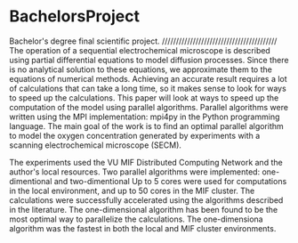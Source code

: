 # BachelorsProject
Bachelor's degree final scientific project.
/////////////////////////////////////////
The operation of a sequential electrochemical microscope is described using partial differential equations to model diffusion processes. 
Since there is no analytical solution to these equations, we approximate them to the equations of numerical methods.
Achieving an accurate result requires a lot of calculations that can take a long time, so it makes sense to look for ways to speed up the calculations.
This paper will look at ways to speed up the computation of the model using parallel algorithms.
Parallel algorithms were written using the MPI implementation: mpi4py in the Python programming language.
The main goal of the work is to find an optimal parallel algorithm to model the oxygen concentration generated by experiments with a scanning electrochemical microscope (SECM).


The experiments used the VU MIF Distributed Computing Network and the author's local resources.
Two parallel algorithms were implemented: one-dimentional and two-dimentional
Up to 5 cores were used for computations in the local environment, and up to 50 cores in the MIF cluster.
The calculations were successfully accelerated using the algorithms described in the literature.
The one-dimensional algorithm has been found to be the most optimal way to parallelize the calculations.
The one-dimensiona algorithm was the fastest in both the local and MIF cluster environments.

